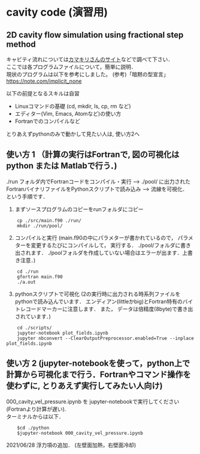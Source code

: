 # cavity code (演習用)
## 2D cavity flow simulation using fractional step method 

キャビティ流れについては[カマキリさんのサイト](https://takun-physics.net/10217/)などで調べて下さい．  
ここでは各プログラムファイルについて，簡単に説明．  
現状のプログラムは以下を参考にしました。
 (参考)「暗黙の型宣言」 https://note.com/implicit_none

以下の前提となるスキルは自習  
- Linuxコマンドの基礎 (cd, mkdir, ls, cp, rm など)
- エディター(Vim, Emacs, Atomなど)の使い方 
- Fortranでのコンパイルなど 

とりあえずpythonのみで動かして見たい人は, 使い方2へ　　


## 使い方 1 （計算の実行はFortranで, 図の可視化はpython または Matlabで行う．) 
./run フォルダ内でFortranコードをコンパイル・実行  --> ./pool/ に出力されたFortranバイナリファイルをPythonスクリプトで読み込み  --> 流線を可視化．   
という手順です．

1. まずソースプログラムのコピーをrunフォルダにコピー
```    
    cp ./src/main.f90 ./run/
    mkdir ./run/pool/ 
```
2. コンパイルと実行 (main.f90の中にパラメターが書かれているので， パラメターを変更するたびにコンパイルして， 実行する． ./pool/フォルダに書き出されます． ./poolフォルダを作成していない場合はエラーが出ます．上書き注意．)
```
    cd ./run
    gfortran main.f90
    ./a.out
```
3. pythonスクリプトで可視化 (2の実行時に出力される時系列ファイルをpythonで読み込んでいます． エンディアン(littleかbig)とFortran特有のバイトレコードマーカーに注意します． また， データは倍精度(8byte)で書き出されています．)
```
    cd ./scripts/
    jupyter-notebook plot_fields.ipynb
    jupyter nbconvert --ClearOutputPreprocessor.enabled=True --inplace plot_fields.ipynb
```
## 使い方 2 (jupyter-notebookを使って，python上で計算から可視化まで行う．Fortranやコマンド操作を使わずに, とりあえず実行してみたい人向け) 

000_cavity_vel_pressure.ipynb を jupyter-notebookで実行してください(Fortranより計算が遅い).    
ターミナルからは以下．
```
    $cd ./python
    $jupyter-notebook 000_cavity_vel_pressure.ipynb
```
2021/06/28 浮力項の追加． (左壁面加熱，右壁面冷却) 
